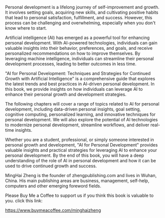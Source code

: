 
Personal development is a lifelong journey of self-improvement and growth. It involves setting goals, acquiring new skills, and cultivating positive habits that lead to personal satisfaction, fulfillment, and success. However, this process can be challenging and overwhelming, especially when you don't know where to start.

Artificial intelligence (AI) has emerged as a powerful tool for enhancing personal development. With AI-powered technologies, individuals can gain valuable insights into their behavior, preferences, and goals, and receive personalized recommendations on how to improve themselves. By leveraging machine intelligence, individuals can streamline their personal development processes, leading to better outcomes in less time.

"AI for Personal Development: Techniques and Strategies for Continued Growth with Artificial Intelligence" is a comprehensive guide that explores the latest trends and best practices in AI-driven personal development. In this book, we provide insights on how individuals can leverage AI to enhance their personal growth and development strategies.

The following chapters will cover a range of topics related to AI for personal development, including data-driven personal insights, goal setting, cognitive computing, personalized learning, and innovative techniques for personal development. We will also explore the potential of AI technologies to modernize personal development, streamline workflows, and deliver real-time insights.

Whether you are a student, professional, or simply someone interested in personal growth and development, "AI for Personal Development" provides valuable insights and practical strategies for leveraging AI to enhance your personal development. By the end of this book, you will have a deep understanding of the role of AI in personal development and how it can be used to drive continued growth and success.

MingHai Zheng is the founder of zhengpublishing.com and lives in Wuhan, China. His main publishing areas are business, management, self-help, computers and other emerging foreword fields.

Please Buy Me a Coffee to support us if you think this book is valuable to you. click this link:

https://www.buymeacoffee.com/minghaizheng
